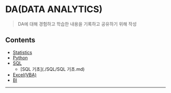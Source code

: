 # DA(DATA ANALYTICS)

> DA에 대해 경험하고 학습한 내용을 기록하고 공유하기 위해 작성

## Contents

- [Statistics](./DA/Statistics/README.md)
- [Python](./DA/Python/README.md)
- [SQL](./DA/SQL/README.md)
  - [SQL 기초](./SQL/SQL 기초.md)
- [Excel(VBA)](./DA/Excel(VBA)/README.md)
- [BI](./DA/BI/README.md)

--------------------------

